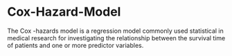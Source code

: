 # Cox-Hazard-Model
The Cox -hazards model  is a regression model commonly used statistical in medical research for investigating the relationship between the survival time of patients and one or more predictor variables.
